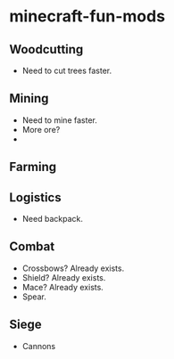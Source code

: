 # minecraft-fun-mods

## Woodcutting

* Need to cut trees faster.

## Mining

* Need to mine faster.
* More ore?
* 

## Farming

## Logistics

* Need backpack.

## Combat

* Crossbows? Already exists.
* Shield? Already exists.
* Mace? Already exists.
* Spear.

## Siege

* Cannons
